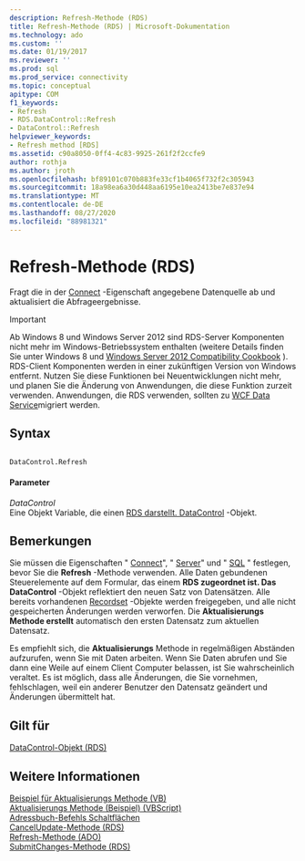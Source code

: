 ```yaml
---
description: Refresh-Methode (RDS)
title: Refresh-Methode (RDS) | Microsoft-Dokumentation
ms.technology: ado
ms.custom: ''
ms.date: 01/19/2017
ms.reviewer: ''
ms.prod: sql
ms.prod_service: connectivity
ms.topic: conceptual
apitype: COM
f1_keywords:
- Refresh
- RDS.DataControl::Refresh
- DataControl::Refresh
helpviewer_keywords:
- Refresh method [RDS]
ms.assetid: c90a8050-0ff4-4c83-9925-261f2f2ccfe9
author: rothja
ms.author: jroth
ms.openlocfilehash: bf89101c070b883fe33cf1b4065f732f2c305943
ms.sourcegitcommit: 18a98ea6a30d448aa6195e10ea2413be7e837e94
ms.translationtype: MT
ms.contentlocale: de-DE
ms.lasthandoff: 08/27/2020
ms.locfileid: "88981321"
---
```

# <a name="refresh-method-rds"></a>Refresh-Methode (RDS)
Fragt die in der [Connect](./connect-property-rds.md) -Eigenschaft angegebene Datenquelle ab und aktualisiert die Abfrageergebnisse.  
  
> [!IMPORTANT]
>  Ab Windows 8 und Windows Server 2012 sind RDS-Server Komponenten nicht mehr im Windows-Betriebssystem enthalten (weitere Details finden Sie unter Windows 8 und [Windows Server 2012 Compatibility Cookbook](https://www.microsoft.com/download/details.aspx?id=27416) ). RDS-Client Komponenten werden in einer zukünftigen Version von Windows entfernt. Nutzen Sie diese Funktionen bei Neuentwicklungen nicht mehr, und planen Sie die Änderung von Anwendungen, die diese Funktion zurzeit verwenden. Anwendungen, die RDS verwenden, sollten zu [WCF Data Service](https://go.microsoft.com/fwlink/?LinkId=199565)migriert werden.  
  
## <a name="syntax"></a>Syntax  
  
```  
  
DataControl.Refresh  
```  
  
#### <a name="parameters"></a>Parameter  
 *DataControl*  
 Eine Objekt Variable, die einen [RDS darstellt. DataControl](./datacontrol-object-rds.md) -Objekt.  
  
## <a name="remarks"></a>Bemerkungen  
 Sie müssen die Eigenschaften " [Connect](./connect-property-rds.md)", " [Server](./server-property-rds.md)" und " [SQL](./sql-property.md) " festlegen, bevor Sie die **Refresh** -Methode verwenden. Alle Daten gebundenen Steuerelemente auf dem Formular, das einem **RDS zugeordnet ist. Das DataControl** -Objekt reflektiert den neuen Satz von Datensätzen. Alle bereits vorhandenen [Recordset](../ado-api/recordset-object-ado.md) -Objekte werden freigegeben, und alle nicht gespeicherten Änderungen werden verworfen. Die **Aktualisierungs Methode erstellt** automatisch den ersten Datensatz zum aktuellen Datensatz.  
  
 Es empfiehlt sich, die **Aktualisierungs** Methode in regelmäßigen Abständen aufzurufen, wenn Sie mit Daten arbeiten. Wenn Sie Daten abrufen und Sie dann eine Weile auf einem Client Computer belassen, ist Sie wahrscheinlich veraltet. Es ist möglich, dass alle Änderungen, die Sie vornehmen, fehlschlagen, weil ein anderer Benutzer den Datensatz geändert und Änderungen übermittelt hat.  
  
## <a name="applies-to"></a>Gilt für  
 [DataControl-Objekt (RDS)](./datacontrol-object-rds.md)  
  
## <a name="see-also"></a>Weitere Informationen  
 [Beispiel für Aktualisierungs Methode (VB)](../ado-api/refresh-method-example-vb.md)   
 [Aktualisierungs Methode (Beispiel) (VBScript)](./refresh-method-example-vbscript.md)   
 [Adressbuch-Befehls Schaltflächen](../../guide/remote-data-service/address-book-command-buttons.md)   
 [CancelUpdate-Methode (RDS)](./cancelupdate-method-rds.md)   
 [Refresh-Methode (ADO)](../ado-api/refresh-method-ado.md)   
 [SubmitChanges-Methode (RDS)](./submitchanges-method-rds.md)